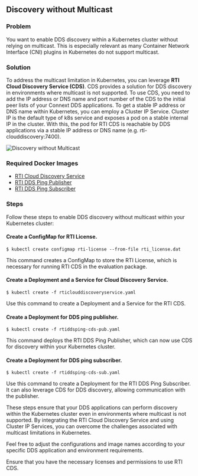 ## Discovery without Multicast


### Problem

You want to enable DDS discovery within a Kubernetes cluster without relying on multicast. This is especially relevant as many Container Network Interface (CNI) plugins in Kubernetes do not support multicast.


### Solution

To address the multicast limitation in Kubernetes, you can leverage **RTI Cloud Discovery Service (CDS)**. CDS provides a solution for DDS discovery in environments where multicast is not supported. To use CDS, you need to add the IP address or DNS name and port number of the CDS to the initial peer lists of your Connext DDS applications. To get a stable IP address or DNS name within Kubernetes, you can employ a Cluster IP Service. Cluster IP is the default type of k8s service and exposes a pod on a stable internal IP in the cluster. With this, the pod for RTI CDS is reachable by DDS applications via a stable IP address or DNS name (e.g. rti-clouddiscovery:7400).

![Discovery without Multicast](ddsping_cds.png)

### Required Docker Images
- [RTI Cloud Discovery Service](../dockerfiles/rti_clouddiscoveryservice)
- [RTI DDS Ping Publisher](../dockerfiles/rti_ddsping_pub)
- [RTI DDS Ping Subscriber](../dockerfiles/rti_ddsping_sub)

### Steps
Follow these steps to enable DDS discovery without multicast within your Kubernetes cluster:

#### Create a ConfigMap for RTI License.
`$ kubectl create configmap rti-license --from-file rti_license.dat`

This command creates a ConfigMap to store the RTI License, which is necessary for running RTI CDS in the evaluation package.

#### Create a Deployment and a Service for Cloud Discovery Service.
`$ kubectl create -f rticlouddiscoveryservice.yaml`

Use this command to create a Deployment and a Service for the RTI CDS. 

#### Create a Deployment for DDS ping publisher.
`$ kubectl create -f rtiddsping-cds-pub.yaml`

This command deploys the RTI DDS Ping Publisher, which can now use CDS for discovery within your Kubernetes cluster.

#### Create a Deployment for DDS ping subscriber.
`$ kubectl create -f rtiddsping-cds-sub.yaml`

Use this command to create a Deployment for the RTI DDS Ping Subscriber. It can also leverage CDS for DDS discovery, allowing communication with the publisher.

These steps ensure that your DDS applications can perform discovery within the Kubernetes cluster even in environments where multicast is not supported. By integrating the RTI Cloud Discovery Service and using Cluster IP Services, you can overcome the challenges associated with multicast limitations in Kubernetes.

Feel free to adjust the configurations and image names according to your specific DDS application and environment requirements.

Ensure that you have the necessary licenses and permissions to use RTI CDS.
